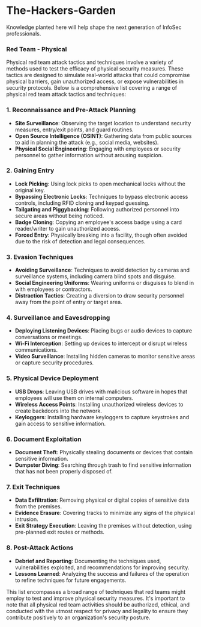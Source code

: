 # The-Hackers-Garden
Knowledge planted here will help shape the next generation of InfoSec professionals.

### Red Team - Physical
Physical red team attack tactics and techniques involve a variety of methods used to test the efficacy of physical security measures. These tactics are designed to simulate real-world attacks that could compromise physical barriers, gain unauthorized access, or expose vulnerabilities in security protocols. Below is a comprehensive list covering a range of physical red team attack tactics and techniques:

### 1. Reconnaissance and Pre-Attack Planning

- **Site Surveillance**: Observing the target location to understand security measures, entry/exit points, and guard routines.
- **Open Source Intelligence (OSINT)**: Gathering data from public sources to aid in planning the attack (e.g., social media, websites).
- **Physical Social Engineering**: Engaging with employees or security personnel to gather information without arousing suspicion.

### 2. Gaining Entry

- **Lock Picking**: Using lock picks to open mechanical locks without the original key.
- **Bypassing Electronic Locks**: Techniques to bypass electronic access controls, including RFID cloning and keypad guessing.
- **Tailgating and Piggybacking**: Following authorized personnel into secure areas without being noticed.
- **Badge Cloning**: Copying an employee's access badge using a card reader/writer to gain unauthorized access.
- **Forced Entry**: Physically breaking into a facility, though often avoided due to the risk of detection and legal consequences.

### 3. Evasion Techniques

- **Avoiding Surveillance**: Techniques to avoid detection by cameras and surveillance systems, including camera blind spots and disguise.
- **Social Engineering Uniforms**: Wearing uniforms or disguises to blend in with employees or contractors.
- **Distraction Tactics**: Creating a diversion to draw security personnel away from the point of entry or target area.

### 4. Surveillance and Eavesdropping

- **Deploying Listening Devices**: Placing bugs or audio devices to capture conversations or meetings.
- **Wi-Fi Interception**: Setting up devices to intercept or disrupt wireless communications.
- **Video Surveillance**: Installing hidden cameras to monitor sensitive areas or capture security procedures.

### 5. Physical Device Deployment

- **USB Drops**: Leaving USB drives with malicious software in hopes that employees will use them on internal computers.
- **Wireless Access Points**: Installing unauthorized wireless devices to create backdoors into the network.
- **Keyloggers**: Installing hardware keyloggers to capture keystrokes and gain access to sensitive information.

### 6. Document Exploitation

- **Document Theft**: Physically stealing documents or devices that contain sensitive information.
- **Dumpster Diving**: Searching through trash to find sensitive information that has not been properly disposed of.

### 7. Exit Techniques

- **Data Exfiltration**: Removing physical or digital copies of sensitive data from the premises.
- **Evidence Erasure**: Covering tracks to minimize any signs of the physical intrusion.
- **Exit Strategy Execution**: Leaving the premises without detection, using pre-planned exit routes or methods.

### 8. Post-Attack Actions

- **Debrief and Reporting**: Documenting the techniques used, vulnerabilities exploited, and recommendations for improving security.
- **Lessons Learned**: Analyzing the success and failures of the operation to refine techniques for future engagements.

This list encompasses a broad range of techniques that red teams might employ to test and improve physical security measures. It's important to note that all physical red team activities should be authorized, ethical, and conducted with the utmost respect for privacy and legality to ensure they contribute positively to an organization's security posture.